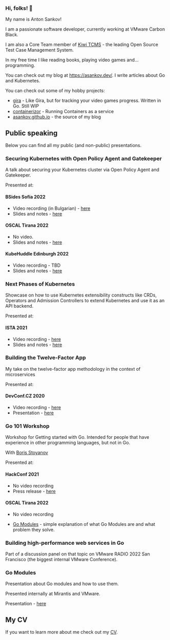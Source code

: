 ### Hi, folks! 👋

My name is Anton Sankov!

I am a passionate software developer, currently working at VMware Carbon Black.

I am also a Core Team member of [Kiwi TCMS](https://github.com/kiwitcms) - the leading Open Source Test Case Management System.

In my free time I like reading books, playing video games and... programming.

You can check out my blog at <https://asankov.dev/>.
I write articles about Go and Kubernetes.

You can check out some of my hobby projects:
- [gira](https://github.com/asankov/gira) - Like Gira, but for tracking your video games progress. Written in Go. Still WIP
- [containerizor](https://github.com/asankov/containerizor) - Running Containers as a service
- [asankov.github.io](https://github.com/asankov/asankov.github.io) - the source of my blog

## Public speaking

Below you can find all my public (and non-public) presentations.

### Securing Kubernetes with Open Policy Agent and Gatekeeper

A talk about securing your Kubernetes cluster via Open Policy Agent and Gatekeeper.

Presented at:

#### BSides Sofia 2022

- Video recording (in Bulgarian) - [here]((https://youtu.be/JewdgJASVxI))
- Slides and notes - [here](https://github.com/asankov/securing-kubernetes-with-open-policy-agent/tree/main/2022/bsides-sofia)

#### OSCAL Tirana 2022

- No video.
- Slides and notes - [here](https://github.com/asankov/securing-kubernetes-with-open-policy-agent/tree/main/2022/oscal-tirana)

#### KubeHuddle Edinburgh 2022

- Video recording - TBD
- Slides and notes - [here](https://github.com/asankov/securing-kubernetes-with-open-policy-agent/blob/main/2022/kubehuddle-edinburgh)

### Next Phases of Kubernetes

Showcase on how to use Kubernetes extensibility constructs like CRDs, Operators and Admission Controllers to extend Kubernetes and use it as an API backend.

Presented at:

#### ISTA 2021

- Video recording - [here](https://youtu.be/fotjvAfnjGE?t=9091)
- Slides and notes - [here](https://github.com/asankov/kubernetes-extensibility)

### Building the Twelve-Factor App

My take on the twelve-factor app methodology in the context of microservices

Presented at:

#### DevConf.CZ 2020

- Video recording - [here](https://youtu.be/xyeXx2qtfLI)
- Presentation - [here](https://asankov.dev/twelve-factor-app/#/)

### Go 101 Workshop

Workshop for Getting started with Go.
Intended for people that have experience in other programming languages, but not in Go.

With [Boris Stoyanov](https://github.com/borisbsv)

Presented at:

#### HackConf 2021

- No video recording
- Press release - [here](https://hackconf.bg/news/hackconf-2021-online-edition-workshops-announcement/#go-101)

#### OSCAL Tirana 2022

- No video recording

- [Go Modules](https://asankov.org/go-modules) - simple explanation of what Go Modules are and what problem they solve.

### Building high-performance web services in Go

Part of a discussion panel on that topic on VMware RADIO 2022 San Francisco (the biggest internal VMware Conference).

### Go Modules

Presentation about Go modules and how to use them.

Presented internally at Mirantis and VMware.

Presentation - [here](https://asankov.dev/go-modules/#/)

## My CV

If you want to learn more about me check out my [CV](https://asankov.org/cv).
